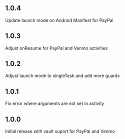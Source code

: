 ## 1.0.4

Update launch mode on Android Manifest for PayPal

## 1.0.3

Adjust onResume for PayPal and Venmo activities

## 1.0.2

Adjust launch mode to singleTask and add more guards

## 1.0.1

Fix error where arguments are not set in activity

## 1.0.0

Initial release with vault suport for PayPal and Venmo
